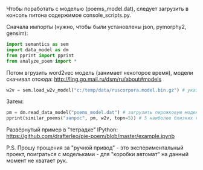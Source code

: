 Чтобы поработать с моделью (poems_model.dat), следует загрузить в консоль питона содержимое console_scripts.py.

Сначала импорты (нужно, чтобы были установлены json, pymorphy2, gensim):
```python
import semantics as sem
import data_model as dm
from pprint import pprint
from analyze_poem import *
```
Потом вгрузить word2vec модель (занимает некоторое время), модели скачивал отсюда: http://ling.go.mail.ru/dsm/ru/about#models
```python
w2v = sem.load_w2v_model("c:/temp/data/ruscorpora.model.bin.gz") # указать путь до word2vec модели
```
Затем:
```python
pm = dm.read_data_model("poems_model.dat") # загрузить пирожковую модель
pprint(similar_poems("запрос", pm, w2v, topn=5)) # 5 наиболее близких к "запросу" пирожка
```

Развёрнутый пример в "тетрадке" IPython: https://github.com/drafterleo/pie-poem/blob/master/example.ipynb

P.S. Прошу прощения за "ручной привод" - это экспериментальный проект, поиграться с модельками - для "коробки автомат" на данный момент не хватает рук.

